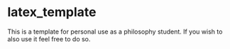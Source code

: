 # latex_template

This is a template for personal use as a philosophy student. If you wish to also use it feel free to do so.
